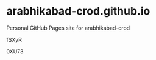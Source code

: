 # arabhikabad-crod.github.io
Personal GitHub Pages site for arabhikabad-crod


























































fSXyR

0XU73
